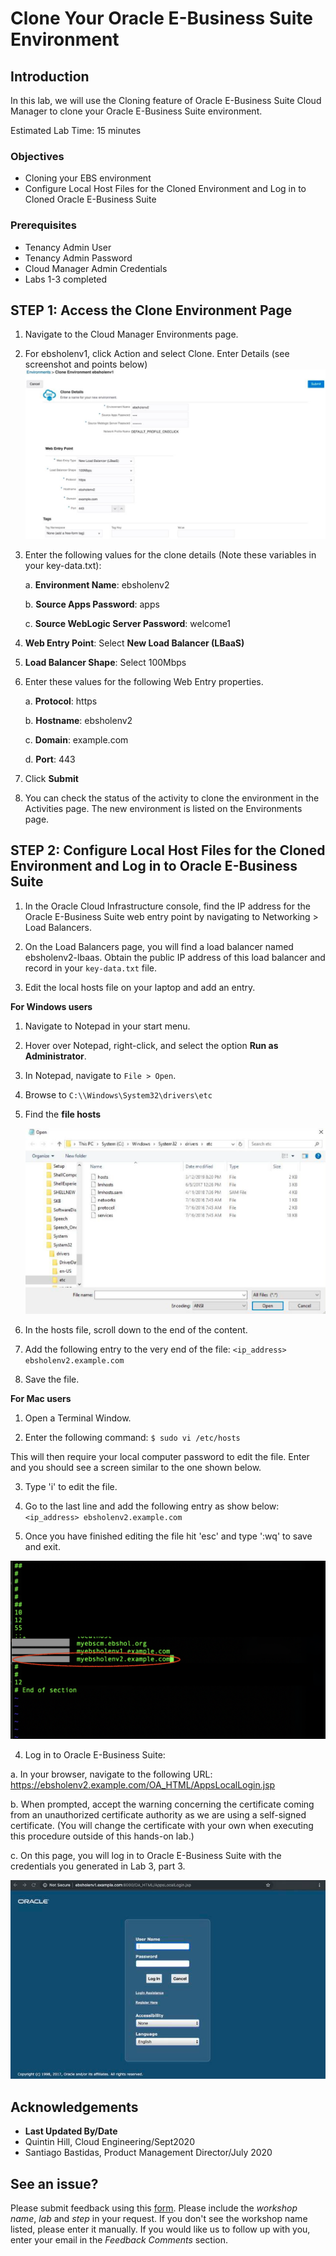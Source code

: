 # Clone Your Oracle E-Business Suite Environment

## Introduction
In this lab, we will use the Cloning feature of Oracle E-Business Suite Cloud Manager to clone your Oracle E-Business Suite environment.

Estimated Lab Time: 15 minutes

### Objectives
* Cloning your EBS environment
* Configure Local Host Files for the Cloned Environment and Log in to Cloned Oracle E-Business Suite

### Prerequisites
* Tenancy Admin User
* Tenancy Admin Password
* Cloud Manager Admin Credentials
* Labs 1-3 completed

## **STEP 1:** Access the Clone Environment Page

1. Navigate to the Cloud Manager Environments page.

2. For ebsholenv1, click Action and select Clone. Enter Details (see screenshot and points below)
  ![](./images/1.png " ")

3. Enter the following values for the clone details (Note these variables in your key-data.txt):

    a. **Environment Name**: ebsholenv2

    b. **Source Apps Password**: apps

    c. **Source WebLogic Server Password**: welcome1

4. **Web Entry Point**: Select **New Load Balancer (LBaaS)**

5. **Load Balancer Shape**: Select 100Mbps

6. Enter these values for the following Web Entry properties.

    a. **Protocol**: https

    b. **Hostname**: ebsholenv2

    c. **Domain**: example.com
    
    d. **Port**: 443

7. Click **Submit**

8. You can check the status of the activity to clone the environment in the Activities page. The new environment is listed on the Environments page.

## **STEP 2:** Configure Local Host Files for the Cloned Environment and Log in to Oracle E-Business Suite

1. In the Oracle Cloud Infrastructure console, find the IP address for the Oracle E-Business Suite web entry point by navigating to Networking > Load Balancers.

2. On the Load Balancers page, you will find a load balancer named ebsholenv2-lbaas. Obtain the public IP address of this load balancer and record in your ```key-data.txt``` file.

3. Edit the local hosts file on your laptop and add an entry.

**For Windows users**

  1. Navigate to Notepad in your start menu.

  2. Hover over Notepad, right-click, and select the option **Run as Administrator**.

  3. In Notepad, navigate to ``File > Open``.

  4. Browse to ``C:\\Windows\System32\drivers\etc``

  5. Find the **file hosts**

      ![](./images/2.png " ")

  6. In the hosts file, scroll down to the end of the content.

  7. Add the following entry to the very end of the file: 
  ``<ip_address> ebsholenv2.example.com``

  8. Save the file.

**For Mac users**

  1. Open a Terminal Window.

  2. Enter the following command: ``$ sudo vi /etc/hosts`` 
  
  This will then require your local computer password to edit the file. Enter and you should see a screen similar to the one shown below.

  3. Type 'i' to edit the file. 
  
  4. Go to the last line and add the following entry as show below: 
  ``<ip_address> ebsholenv2.example.com``

  5. Once you have finished editing the file hit 'esc' and type ':wq' to save and exit.

  ![](./images/3.png " ")

4. Log in to Oracle E-Business Suite:

  a. In your browser, navigate to the following URL: https://ebsholenv2.example.com/OA_HTML/AppsLocalLogin.jsp

  b. When prompted, accept the warning concerning the certificate coming from an unauthorized certificate authority as we are using a self-signed certificate. (You will change the certificate with your own when executing this procedure outside of this hands-on lab.)

  c. On this page, you will log in to Oracle E-Business Suite with the credentials you generated in Lab 3, part 3.

  ![](./images/4.png " ")

## Acknowledgements

- **Last Updated By/Date** 
- Quintin Hill, Cloud Engineering/Sept2020
- Santiago Bastidas, Product Management Director/July 2020

## See an issue?
Please submit feedback using this [form](https://apexapps.oracle.com/pls/apex/f?p=133:1:::::P1_FEEDBACK:1). Please include the *workshop name*, *lab* and *step* in your request.  If you don't see the workshop name listed, please enter it manually. If you would like us to follow up with you, enter your email in the *Feedback Comments* section. 
